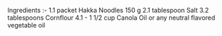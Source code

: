 Ingredients :-
1.1 packet Hakka Noodles 150 g
2.1 tablespoon Salt
3.2 tablespoons Cornflour
4.1 - 1 1/2 cup Canola Oil or any neutral flavored vegetable oil